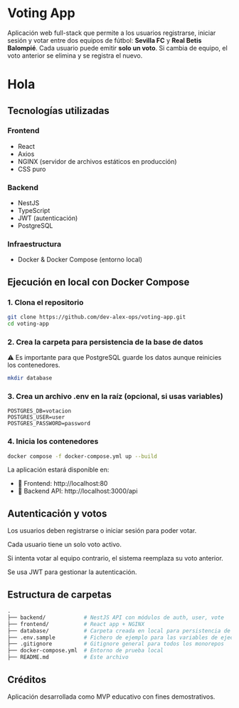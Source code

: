 # Voting App 

Aplicación web full-stack que permite a los usuarios registrarse, iniciar sesión y votar entre dos equipos de fútbol: **Sevilla FC** y **Real Betis Balompié**. Cada usuario puede emitir **solo un voto**. Si cambia de equipo, el voto anterior se elimina y se registra el nuevo.

# Hola

## Tecnologías utilizadas

### Frontend
- React
- Axios
- NGINX (servidor de archivos estáticos en producción)
- CSS puro

### Backend
- NestJS
- TypeScript
- JWT (autenticación)
- PostgreSQL

### Infraestructura
- Docker & Docker Compose (entorno local)




## Ejecución en local con Docker Compose

### 1. Clona el repositorio

```bash
git clone https://github.com/dev-alex-ops/voting-app.git
cd voting-app
```

### 2. Crea la carpeta para persistencia de la base de datos
⚠️ Es importante para que PostgreSQL guarde los datos aunque reinicies los contenedores.

```bash
mkdir database
```
### 3. Crea un archivo .env en la raíz (opcional, si usas variables)
```env
POSTGRES_DB=votacion
POSTGRES_USER=user
POSTGRES_PASSWORD=password
```

### 4. Inicia los contenedores
```bash
docker compose -f docker-compose.yml up --build
```
La aplicación estará disponible en:
- 📍 Frontend: http://localhost:80
- 📍 Backend API: http://localhost:3000/api



## Autenticación y votos
Los usuarios deben registrarse o iniciar sesión para poder votar.

Cada usuario tiene un solo voto activo.

Si intenta votar al equipo contrario, el sistema reemplaza su voto anterior.

Se usa JWT para gestionar la autenticación.


##  Estructura de carpetas
```graphql
.
├── backend/            # NestJS API con módulos de auth, user, vote
├── frontend/           # React app + NGINX
├── database/           # Carpeta creada en local para persistencia de PostgreSQL
├── .env.sample         # Fichero de ejemplo para las variables de ejecución local con Docker-Compose
├── .gitignore          # Gitignore general para todos los monorepos
├── docker-compose.yml  # Entorno de prueba local
├── README.md           # Este archivo
```

##  Créditos
Aplicación desarrollada como MVP educativo con fines demostrativos.

